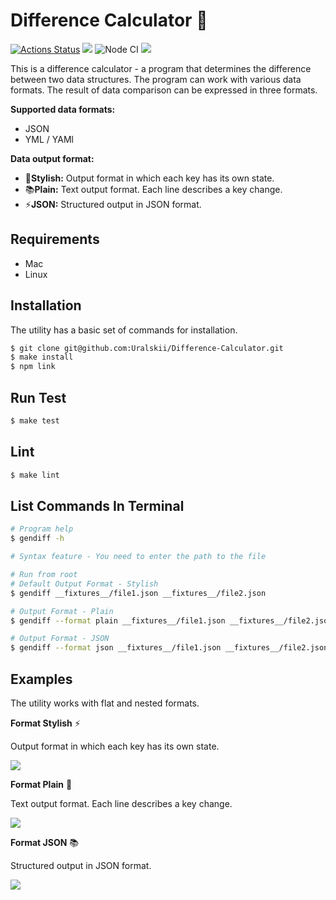 # Difference Calculator :calling:

[![Actions Status](https://github.com/Uralskii/frontend-project-46/workflows/hexlet-check/badge.svg)](https://github.com/Uralskii/frontend-project-46/actions)
<a href="https://codeclimate.com/github/Uralskii/frontend-project-46/maintainability"><img src="https://api.codeclimate.com/v1/badges/b4ffa0e95fbe2a731ca2/maintainability" /></a>
![Node CI](https://github.com/Uralskii/frontend-project-46/actions/workflows/NodeCI.yml/badge.svg?event=push)
<a href="https://codeclimate.com/github/Uralskii/frontend-project-46/test_coverage"><img src="https://api.codeclimate.com/v1/badges/b4ffa0e95fbe2a731ca2/test_coverage" /></a>

This is a difference calculator - a program that determines the difference between two data structures. The program can work with various data formats. The result of data comparison can be expressed in three formats.

**Supported data formats:**

- JSON
- YML / YAMl

**Data output format:**

* :scroll:**Stylish:** Output format in which each key has its own state.
* :books:**Plain:** Text output format. Each line describes a key change.
* :zap:**JSON:** Structured output in JSON format.

## Requirements

- Mac
- Linux

## Installation

The utility has a basic set of commands for installation.

```bash
$ git clone git@github.com:Uralskii/Difference-Calculator.git
$ make install
$ npm link
```

## Run Test

```bash
$ make test
```

## Lint

```bash
$ make lint
```
## List Commands In Terminal

```bash
# Program help
$ gendiff -h

# Syntax feature - You need to enter the path to the file

# Run from root
# Default Output Format - Stylish
$ gendiff __fixtures__/file1.json __fixtures__/file2.json

# Output Format - Plain
$ gendiff --format plain __fixtures__/file1.json __fixtures__/file2.json

# Output Format - JSON
$ gendiff --format json __fixtures__/file1.json __fixtures__/file2.json
```

## Examples

The utility works with flat and nested formats.

**Format Stylish** :zap:

Output format in which each key has its own state.

<a href="https://asciinema.org/a/F2xkSVCP813wgXMni0StLw7t4" target="_blank"><img src="https://asciinema.org/a/F2xkSVCP813wgXMni0StLw7t4.svg" /></a>

**Format Plain** :scroll:

Text output format. Each line describes a key change.

<a href="https://asciinema.org/a/ZWLNylSkngFAdTG3Y42adHZiZ" target="_blank"><img src="https://asciinema.org/a/ZWLNylSkngFAdTG3Y42adHZiZ.svg" /></a>

**Format JSON** :books:

Structured output in JSON format.

<a href="https://asciinema.org/a/CCTfNDI59emgBA8ux9k5knHAb" target="_blank"><img src="https://asciinema.org/a/CCTfNDI59emgBA8ux9k5knHAb.svg" /></a>